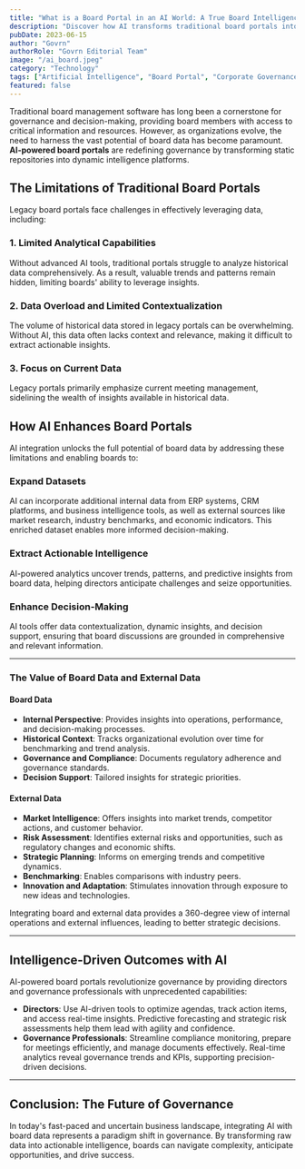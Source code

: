 ```yaml
---
title: "What is a Board Portal in an AI World: A True Board Intelligence Platform"
description: "Discover how AI transforms traditional board portals into dynamic intelligence platforms, enabling directors and governance professionals to unlock data-driven insights for strategic decision-making and governance."
pubDate: 2023-06-15
author: "Govrn"
authorRole: "Govrn Editorial Team"
image: "/ai_board.jpeg"
category: "Technology"
tags: ["Artificial Intelligence", "Board Portal", "Corporate Governance", "Data Analytics"]
featured: false
---
```


Traditional board management software has long been a cornerstone for governance and decision-making, providing board members with access to critical information and resources. However, as organizations evolve, the need to harness the vast potential of board data has become paramount. **AI-powered board portals** are redefining governance by transforming static repositories into dynamic intelligence platforms.

## The Limitations of Traditional Board Portals

Legacy board portals face challenges in effectively leveraging data, including:

### 1. **Limited Analytical Capabilities**  
Without advanced AI tools, traditional portals struggle to analyze historical data comprehensively. As a result, valuable trends and patterns remain hidden, limiting boards' ability to leverage insights.

### 2. **Data Overload and Limited Contextualization**  
The volume of historical data stored in legacy portals can be overwhelming. Without AI, this data often lacks context and relevance, making it difficult to extract actionable insights.

### 3. **Focus on Current Data**  
Legacy portals primarily emphasize current meeting management, sidelining the wealth of insights available in historical data.

## How AI Enhances Board Portals

AI integration unlocks the full potential of board data by addressing these limitations and enabling boards to:

### Expand Datasets  
AI can incorporate additional internal data from ERP systems, CRM platforms, and business intelligence tools, as well as external sources like market research, industry benchmarks, and economic indicators. This enriched dataset enables more informed decision-making.

### Extract Actionable Intelligence  
AI-powered analytics uncover trends, patterns, and predictive insights from board data, helping directors anticipate challenges and seize opportunities.

### Enhance Decision-Making  
AI tools offer data contextualization, dynamic insights, and decision support, ensuring that board discussions are grounded in comprehensive and relevant information.

---

### **The Value of Board Data and External Data**

#### **Board Data**  
- **Internal Perspective**: Provides insights into operations, performance, and decision-making processes.  
- **Historical Context**: Tracks organizational evolution over time for benchmarking and trend analysis.  
- **Governance and Compliance**: Documents regulatory adherence and governance standards.  
- **Decision Support**: Tailored insights for strategic priorities.

#### **External Data**  
- **Market Intelligence**: Offers insights into market trends, competitor actions, and customer behavior.  
- **Risk Assessment**: Identifies external risks and opportunities, such as regulatory changes and economic shifts.  
- **Strategic Planning**: Informs on emerging trends and competitive dynamics.  
- **Benchmarking**: Enables comparisons with industry peers.  
- **Innovation and Adaptation**: Stimulates innovation through exposure to new ideas and technologies.

Integrating board and external data provides a 360-degree view of internal operations and external influences, leading to better strategic decisions.

---

## Intelligence-Driven Outcomes with AI

AI-powered board portals revolutionize governance by providing directors and governance professionals with unprecedented capabilities:

- **Directors**: Use AI-driven tools to optimize agendas, track action items, and access real-time insights. Predictive forecasting and strategic risk assessments help them lead with agility and confidence.  
- **Governance Professionals**: Streamline compliance monitoring, prepare for meetings efficiently, and manage documents effectively. Real-time analytics reveal governance trends and KPIs, supporting precision-driven decisions.

---

## Conclusion: The Future of Governance

In today's fast-paced and uncertain business landscape, integrating AI with board data represents a paradigm shift in governance. By transforming raw data into actionable intelligence, boards can navigate complexity, anticipate opportunities, and drive success.  
